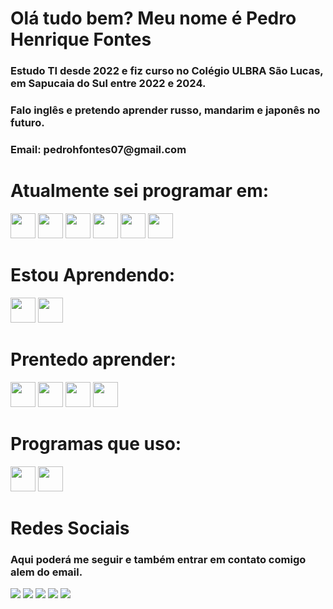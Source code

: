   <h1>Olá tudo bem? Meu nome é Pedro Henrique Fontes</h1>
<h3>Estudo TI desde 2022 e fiz curso no Colégio ULBRA São Lucas, em Sapucaia do Sul entre 2022 e 2024.</h3>
<h3>Falo inglês e pretendo aprender russo, mandarim e japonês no futuro.</h3>
<h3>Email: pedrohfontes07@gmail.com</h3>
  <h1>Atualmente sei programar em:</h1>
<div>
  <img src="https://cdn.jsdelivr.net/gh/devicons/devicon@latest/icons/java/java-original.svg" height="40" width="40"/>
  <img src="https://cdn.jsdelivr.net/gh/devicons/devicon@latest/icons/mysql/mysql-original.svg" height="40" width="40"/>
  <img src="https://cdn.jsdelivr.net/gh/devicons/devicon@latest/icons/html5/html5-original.svg" height="40" width="40"/>
  <img src="https://cdn.jsdelivr.net/gh/devicons/devicon@latest/icons/css3/css3-original.svg" height="40" width="40" />
  <img src="https://cdn.jsdelivr.net/gh/devicons/devicon@latest/icons/php/php-original.svg" height="40" width="40"/>
  <img src="https://cdn.jsdelivr.net/gh/devicons/devicon@latest/icons/wordpress/wordpress-original.svg" height="40" width="40"/>
</div>
  <h1>Estou Aprendendo:</h1>
  <div>
    <img src="https://cdn.jsdelivr.net/gh/devicons/devicon@latest/icons/csharp/csharp-original.svg" height="40" width="40"/>
    <img src="https://cdn.jsdelivr.net/gh/devicons/devicon@latest/icons/python/python-original.svg" height="40" width="40"/>
  </div>
  <h1>Prentedo aprender:</h1>
<div>
  <img src="https://cdn.jsdelivr.net/gh/devicons/devicon@latest/icons/lua/lua-original.svg" height="40" width="40"/>
  <img src="https://cdn.jsdelivr.net/gh/devicons/devicon@latest/icons/javascript/javascript-original.svg" height="40" width="40"/>
  <img src="https://cdn.jsdelivr.net/gh/devicons/devicon@latest/icons/c/c-original.svg" height="40" width="40"/>
  <img src="https://cdn.jsdelivr.net/gh/devicons/devicon@latest/icons/cplusplus/cplusplus-original.svg" height="40" width="40"/>
</div>

  <h1>Programas que uso:</h1>
  <div>
  <img src="https://cdn.jsdelivr.net/gh/devicons/devicon@latest/icons/vscode/vscode-original.svg" height="40" width="40"/>
  <img src="https://cdn.jsdelivr.net/gh/devicons/devicon@latest/icons/visualstudio/visualstudio-original.svg" height="40" width="40"/>
  </div>

  
  <h1>Redes Sociais</h1>
<h3>Aqui poderá me seguir e também entrar em contato comigo alem do email.</h3>
<div>
  <a href="https://www.instagram.com/pedrohenriquefontes.jpeg/" target="https://www.instagram.com/pedrohenriquefontes.jpeg/"><img loading="lazy" src="https://img.shields.io/badge/-Instagram-%23E4405F?style=for-the-badge&logo=instagram&logoColor=white" target="_blank"></a>
  <a href="https://www.linkedin.com/in/pedro-henrique-fontes-750b21275/" target="_blank"><img loading="lazy" src="https://img.shields.io/badge/-LinkedIn-%230077B5?style=for-the-badge&logo=linkedin&logoColor=white" target="_blank"></a>
  <a href="https://www.discordapp.com/users/434523866702807050" target="_blank"><img loading="lazy" src="https://img.shields.io/badge/Discord-%235865F2.svg?style=for-the-badge&logo=discord&logoColor=white" target="_blank"></a>
  <a href="https://steamcommunity.com/id/valueyourfriends/" targer="_blank"><img loading="lazy" src="https://img.shields.io/badge/steam-%23000000.svg?style=for-the-badge&logo=steam&logoColor=white" target="_blank"></a>
  <a href="https://x.com/peeeeedr18" targer="_blank"><img loading="lazy" src="https://img.shields.io/badge/X-%23000000.svg?style=for-the-badge&logo=X&logoColor=white" target="_blank"></a>
</div>
